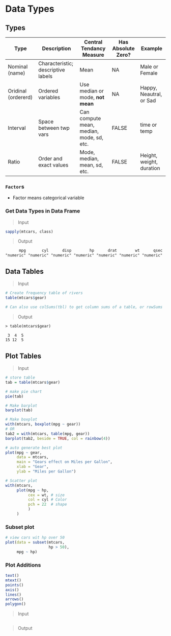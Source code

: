 # Data Types

## Types

|Type|Description|Central Tendancy Measure|Has Absolute Zero?|Example|
|-|-|-|-|-|
|Nominal (name) |  Characteristic; descriptive labels   |Mean|NA|Male or Female|
|Oridinal (ordererd)|  Ordered variables |Use median or mode, **not mean**   |NA|Happy, Neautral, or Sad   |
|Interval   |Space between twp vars |Can compute mean, median, mode, sd, etc.    |FALSE|time or temp   |
|Ratio      |Order and exact values |Mode, median, mean, sd, etc.|FALSE|Height, weight, duration   |

### `Factor`s

* Factor means categorical variable

### Get Data Types in Data Frame

> Input

```r
sapply(mtcars, class)
```

> Output

```txt
      mpg       cyl      disp        hp      drat        wt      qsec
"numeric" "numeric" "numeric" "numeric" "numeric" "numeric" "numeric"
```

## Data Tables

> Input

```r
# Create frequency table of rivers
table(mtcars$gear)

# Can also use colSums(tbl) to get column sums of a table, or rowSums
```

> Output

```txt
> table(mtcars$gear)

 3  4  5 
15 12  5 
```

## Plot Tables

> Input

```r
# store table
tab = table(mtcars$gear)

# make pie chart
pie(tab)

# Make barplot
barplot(tab)

# Make boxplot
with(mtcars, boxplot(mpg ~ gear))
# OR
tab2 = with(mtcars, table(mpg, gear))
barplot(tab2, beside = TRUE, col = rainbow(4))

# auto generate best plot
plot(mpg ~ gear,
     data = mtcars,
     main = "Gears effect on Miles per Gallon",
     xlab = "Gear",
     ylab = "Miles per Gallon")

# Scatter plot
with(mtcars, 
     plot(mpg ~ hp,
          cex = wt, # size
          col = cyl # Color
          pch = 22  # shape
          )
     )
```

### Subset plot

```r
# view cars wit hp over 50
plot(data = subset(mtcars,
                   hp > 50),
     mpg ~ hp)
```

### Plot Additions

```r
text()
mtext()
points()
axis()
lines()
arrows()
polygon()
```

> Input

```r

```

> Output

```txt

```
